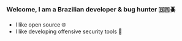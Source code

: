 ### Welcome, I am a Brazilian developer & bug hunter 🇧🇷🪲


- I like open source 🌐
- I like developing offensive security tools 🔧


